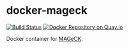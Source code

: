 # docker-mageck

[![Build Status](https://travis-ci.org/vaofford/docker-mageck.svg?branch=master)](https://travis-ci.org/vaofford/docker-mageck)
[![Docker Repository on Quay.io](https://quay.io/repository/vaofford/mageck/status "Docker Repository on Quay.io")](https://quay.io/repository/vaofford/mageck)

Docker container for [MAGeCK](https://sourceforge.net/p/mageck).
